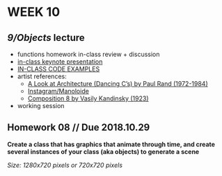 # WEEK 10 

## _9/Objects_ lecture  
- functions homework in-class review + discussion  
- [in-class keynote presentation](https://github.com/johnbcarpenter/USC_IML288/blob/master/PDF/20181022_OBJECTS.pdf)  
- [IN-CLASS CODE EXAMPLES](https://github.com/johnbcarpenter/USC_IML288/tree/master/CODE/WEEK09)  
- artist references:  
  - [A Look at Architecture (Dancing C’s) by Paul Rand (1972-1984)](https://www.wright20.com/auctions/2018/09/paul-rand-the-art-of-design/222)
  - [Instagram/Manoloide](https://www.instagram.com/Manoloide)  
  - [Composition 8 by Vasily Kandinsky (1923)](https://www.guggenheim.org/arts-curriculum/topic/vasily-kandinsky-composition-8)   
- working session  

## Homework 08 // Due 2018.10.29  
**Create a class that has graphics that animate through time, and create several instances of your class (aka objects) to generate a scene**    
    
_Size: 1280x720 pixels or 720x720 pixels_  
    
